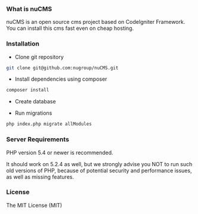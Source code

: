 ### What is nuCMS

nuCMS is an open source cms project based on CodeIgniter Framework.
You can install this cms fast even on cheap hosting.

### Installation

- Clone git repository
```sh
git clone git@github.com:nugroup/nuCMS.git
```

- Install dependencies using composer
```sh
composer install
```

- Create database

- Run migrations
```sh
php index.php migrate allModules
```

### Server Requirements

PHP version 5.4 or newer is recommended.

It should work on 5.2.4 as well, but we strongly advise you NOT to run
such old versions of PHP, because of potential security and performance
issues, as well as missing features.

### License

The MIT License (MIT)